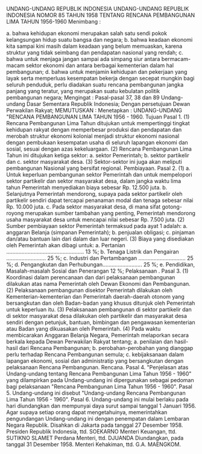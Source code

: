  UNDANG-UNDANG REPUBLIK INDONESIA UNDANG-UNDANG REPUBLIK INDONESIA NOMOR 85 TAHUN 1958 TENTANG RENCANA PEMBANGUNAN LIMA TAHUN 1956-1960
Menimbang :

a. bahwa kehidupan ekonomi merupakan salah satu sendi pokok kelangsungan hidup suatu bangsa dan negara;
b. bahwa keadaan ekonomi kita sampai kini masih dalam keadaan yang belum memuaskan, karena struktur yang tidak seimbang dan pendapatan nasional yang rendah;
c. bahwa untuk menjaga jangan sampai ada simpang siur antara bermacam-macam sektor ekonomi dan antara berbagai kementerian dalam hal pembangunan;
d. bahwa untuk menjamin kehidupan dan pekerjaan yang layak serta memperluas kesempatan bekerja dengan secepat mungkin bagi seluruh penduduk, perlu diadakan suatu rencana pembangunan jangka panjang yang teratur, yang merupakan suatu kebulatan politik pembangunan negara;
Mengingat :
 Pasal-pasal 37, 38 dan 89 Undang-undang Dasar Sementara Republik Indonesia; Dengan persetujuan Dewan Perwakilan Rakyat;
MEMUTUSKAN :
 Menetapkan : UNDANG-UNDANG "RENCANA PEMBANGUNAN LIMA TAHUN 1956 - 1960. Tujuan Pasal 1.
(1) Rencana Pembangunan Lima Tahun ditujukan untuk mempertinggi tingkat kehidupan rakyat dengan memperbesar produksi dan pendapatan dan merobah struktur ekonomi kolonial menjadi struktur ekonomi nasional dengan pembukaan kesempatan usaha di seluruh lapangan ekonomi dan sosial, sesuai dengan azas kekeluargaan.
(2) Rencana Pembangunan Lima Tahun ini ditujukan ketiga sektor:
a. sektor Pemerintah;
b. sektor partikelir dan c. sektor masyarakat desa.
(3) Sektor-sektor ini juga akan meliputi pembangunan Nasional yang bersifat regional. Pembiayaan. Pasal 2.
(1) a. Untuk keperluan pembangunan sektor Pemerintah dan untuk mempelopori sektor partikelir dan sektor masyarakat desa, dalam jangka waktu lima tahun Pemerintah menyediakan biaya sebesar Rp. 12.500 juta.
b. Selanjutnya Pemerintah mendorong, supaya pada sektor partikelir oleh partikelir sendiri dapat tercapai penanaman modal dan tenaga sebesar nilai Rp. 10.000 juta.
c. Pada sektor masyarakat desa, di mana sifat gotong-royong merupakan sumber tambahan yang penting, Pemerintah mendorong usaha masyarakat desa untuk mencapai nilai sebesar Rp. 7.500 juta.
(2) Sumber pembiayaan sektor Pemerintah termaksud pada ayat 1 adalah:
a. anggaran Belanja (simpanan Pemerintah);
b. penjualan obligasi;
c. pinjaman dan/atau bantuan lain dari dalam dan luar negeri.
(3) Biaya yang disediakan oleh Pemerintah akan dibagi untuk:
a. Pertanian ................................................... 13 %;
b. Tenaga Listrik dan Pengairan .......................... 25 %;
c. Industri dan Pertambangan ............................... 25 %;
d. Pengangkutan dan Perhubungan.......................... 25 %;
e. Pendidikan, Masalah-masalah Sosial dan Penerangan 12 %; Pelaksanaan . Pasal 3.
(1) Koordinasi dalam perencanaan dan dari pelaksanaan pembangunan dilakukan atas nama Pemerintah oleh Dewan Ekonomi dan Pembangunan.
(2) Pelaksanaan pembangunan disektor Pemerintah dilakukan oleh Kementerian-kementerian dan Pemerintah daerah-daerah otonom yang bersangkutan dan oleh Badan-badan yang khusus ditunjuk oleh Pemerintah untuk keperluan itu.
(3) Pelaksanaan pembangunan di sektor partikelir dan di sektor masyarakat desa dilakukan oleh partikelir dan masyarakat desa sendiri dengan petunjuk, bantuan, bimbingan dan pengawasan kementerian atau Badan yang dikuasakan oleh Pemerintah.
(4) Pada waktu membicarakan Anggaran Belanja Negara, Pemerintah melaporkan secara berkala kepada Dewan Perwakilan Rakyat tentang;
a. penilaian dan hasil-hasil dari Rencana Pembangunan;
b. perobahan-perobahan yang dianggap perlu terhadap Rencana Pembangunan semula;
c. kebijaksanaan dalam lapangan ekonomi, sosial dan administratip yang bersangkutan dengan pelaksanaan Rencana Pembangunan. Rencana. Pasal 4. "Penjelasan atas Undang-undang tentang Rencana Pembangunan Lima Tahun 1956 - 1960" yang dilampirkan pada Undang-undang ini dipergunakan sebagai pedoman bagi pelaksanaan "Rencana Pembangunan Lima Tahun 1956 - 1960". Pasal 5. Undang-undang ini disebut "Undang-undang Rencana Pembangunan Lima Tahun 1956 - 1960". Pasal 6. Undang-undang ini mulai berlaku pada hari diundangkan dan mempunyai daya surut sampai tanggal 1 Januari 1956. Agar supaya setiap orang dapat mengetahuinya, memerintahkan pengundangan Undang-undang ini dengan penempatan dalam Lembaran Negara Republik. Disahkan di Jakarta pada tanggal 27 Desember 1958. Presiden Republik Indonesia, ttd. SOEKARNO Menteri Keuangan, ttd. SUTIKNO SLAMET Perdana Menteri, ttd. DJUANDA Diundangkan, pada tanggal 31 Desember 1958. Menteri Kehakiman, ttd. G.A. MAENGKOM.